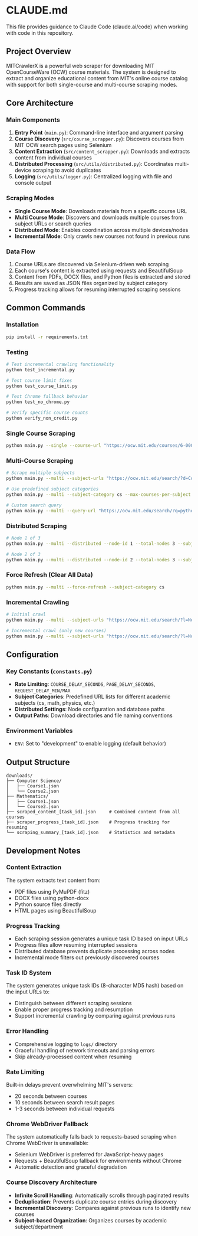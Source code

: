 # CLAUDE.md

This file provides guidance to Claude Code (claude.ai/code) when working with code in this repository.

## Project Overview

MITCrawlerX is a powerful web scraper for downloading MIT OpenCourseWare (OCW) course materials. The system is designed to extract and organize educational content from MIT's online course catalog with support for both single-course and multi-course scraping modes.

## Core Architecture

### Main Components

1. **Entry Point** (`main.py`): Command-line interface and argument parsing
2. **Course Discovery** (`src/course_scrapper.py`): Discovers courses from MIT OCW search pages using Selenium
3. **Content Extraction** (`src/content_scrapper.py`): Downloads and extracts content from individual courses
4. **Distributed Processing** (`src/utils/distributed.py`): Coordinates multi-device scraping to avoid duplicates
5. **Logging** (`src/utils/logger.py`): Centralized logging with file and console output

### Scraping Modes

- **Single Course Mode**: Downloads materials from a specific course URL
- **Multi Course Mode**: Discovers and downloads multiple courses from subject URLs or search queries
- **Distributed Mode**: Enables coordination across multiple devices/nodes
- **Incremental Mode**: Only crawls new courses not found in previous runs

### Data Flow

1. Course URLs are discovered via Selenium-driven web scraping
2. Each course's content is extracted using requests and BeautifulSoup
3. Content from PDFs, DOCX files, and Python files is extracted and stored
4. Results are saved as JSON files organized by subject category
5. Progress tracking allows for resuming interrupted scraping sessions

## Common Commands

### Installation
```bash
pip install -r requirements.txt
```

### Testing
```bash
# Test incremental crawling functionality
python test_incremental.py

# Test course limit fixes
python test_course_limit.py

# Test Chrome fallback behavior
python test_no_chrome.py

# Verify specific course counts
python verify_non_credit.py
```

### Single Course Scraping
```bash
python main.py --single --course-url "https://ocw.mit.edu/courses/6-0001-introduction-to-computer-science-and-programming-in-python-fall-2016/"
```

### Multi-Course Scraping
```bash
# Scrape multiple subjects
python main.py --multi --subject-urls "https://ocw.mit.edu/search/?d=Computer%20Science" "https://ocw.mit.edu/search/?d=Mathematics"

# Use predefined subject categories
python main.py --multi --subject-category cs --max-courses-per-subject 5

# Custom search query
python main.py --multi --query-url "https://ocw.mit.edu/search/?q=python" --max-total-courses 10
```

### Distributed Scraping
```bash
# Node 1 of 3
python main.py --multi --distributed --node-id 1 --total-nodes 3 --subject-category cs

# Node 2 of 3  
python main.py --multi --distributed --node-id 2 --total-nodes 3 --subject-category math
```

### Force Refresh (Clear All Data)
```bash
python main.py --multi --force-refresh --subject-category cs
```

### Incremental Crawling
```bash
# Initial crawl
python main.py --multi --subject-urls "https://ocw.mit.edu/search/?l=Non-Credit" --max-courses-per-subject 10

# Incremental crawl (only new courses)
python main.py --multi --subject-urls "https://ocw.mit.edu/search/?l=Non-Credit" --max-courses-per-subject 20 --incremental
```

## Configuration

### Key Constants (`constants.py`)

- **Rate Limiting**: `COURSE_DELAY_SECONDS`, `PAGE_DELAY_SECONDS`, `REQUEST_DELAY_MIN/MAX`
- **Subject Categories**: Predefined URL lists for different academic subjects (cs, math, physics, etc.)
- **Distributed Settings**: Node configuration and database paths
- **Output Paths**: Download directories and file naming conventions

### Environment Variables
- `ENV`: Set to "development" to enable logging (default behavior)

## Output Structure

```
downloads/
├── Computer Science/
│   ├── Course1.json
│   └── Course2.json
├── Mathematics/
│   ├── Course1.json  
│   └── Course2.json
├── scraped_content_[task_id].json     # Combined content from all courses
├── scraper_progress_[task_id].json    # Progress tracking for resuming
└── scraping_summary_[task_id].json    # Statistics and metadata
```

## Development Notes

### Content Extraction
The system extracts text content from:
- PDF files using PyMuPDF (fitz)
- DOCX files using python-docx
- Python source files directly
- HTML pages using BeautifulSoup

### Progress Tracking
- Each scraping session generates a unique task ID based on input URLs
- Progress files allow resuming interrupted sessions
- Distributed database prevents duplicate processing across nodes
- Incremental mode filters out previously discovered courses

### Task ID System
The system generates unique task IDs (8-character MD5 hash) based on the input URLs to:
- Distinguish between different scraping sessions
- Enable proper progress tracking and resumption
- Support incremental crawling by comparing against previous runs

### Error Handling
- Comprehensive logging to `logs/` directory
- Graceful handling of network timeouts and parsing errors
- Skip already-processed content when resuming

### Rate Limiting
Built-in delays prevent overwhelming MIT's servers:
- 20 seconds between courses
- 10 seconds between search result pages  
- 1-3 seconds between individual requests

### Chrome WebDriver Fallback
The system automatically falls back to requests-based scraping when Chrome WebDriver is unavailable:
- Selenium WebDriver is preferred for JavaScript-heavy pages
- Requests + BeautifulSoup fallback for environments without Chrome
- Automatic detection and graceful degradation

### Course Discovery Architecture
- **Infinite Scroll Handling**: Automatically scrolls through paginated results
- **Deduplication**: Prevents duplicate course entries during discovery
- **Incremental Discovery**: Compares against previous runs to identify new courses
- **Subject-based Organization**: Organizes courses by academic subject/department